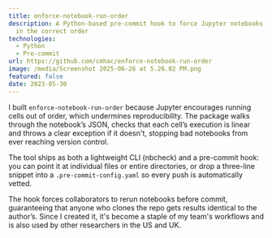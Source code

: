 ```yaml
---
title: enforce-notebook-run-order
description: A Python-based pre-commit hook to force Jupyter notebooks to be run
  in the correct order
technologies:
  - Python
  - Pre-commit
url: https://github.com/cmhac/enforce-notebook-run-order
image: /media/Screenshot 2025-06-26 at 5.26.02 PM.png
featured: false
date: 2023-05-30
---
```

I built `enforce-notebook-run-order` because Jupyter encourages running cells out of order, which undermines reproducibility. The package walks through the notebook’s JSON, checks that each cell’s execution is linear and throws a clear exception if it doesn't, stopping bad notebooks from ever reaching version control. 

The tool ships as both a lightweight CLI (nbcheck) and a pre-commit hook: you can point it at individual files or entire directories, or drop a three-line snippet into a `.pre-commit-config.yaml` so every push is automatically vetted.  
  
The hook forces collaborators to rerun notebooks before commit, guaranteeing that anyone who clones the repo gets results identical to the author’s. Since I created it, it's become a staple of my team's workflows and is also used by other researchers in the US and UK.